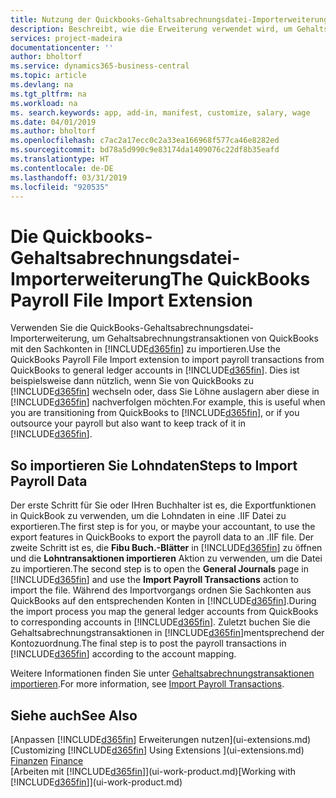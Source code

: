 ```yaml
---
title: Nutzung der Quickbooks-Gehaltsabrechnungsdatei-Importerweiterung| Microsoft Docs
description: Beschreibt, wie die Erweiterung verwendet wird, um Gehalts- und Lohntransaktionen aus dem Quickbooks-Gehaltsabrechnungsdienst zu importieren.
services: project-madeira
documentationcenter: ''
author: bholtorf
ms.service: dynamics365-business-central
ms.topic: article
ms.devlang: na
ms.tgt_pltfrm: na
ms.workload: na
ms. search.keywords: app, add-in, manifest, customize, salary, wage
ms.date: 04/01/2019
ms.author: bholtorf
ms.openlocfilehash: c7ac2a17ecc0c2a33ea166968f577ca46e8282ed
ms.sourcegitcommit: bd78a5d990c9e83174da1409076c22df8b35eafd
ms.translationtype: HT
ms.contentlocale: de-DE
ms.lasthandoff: 03/31/2019
ms.locfileid: "920535"
---
```

# <a name="the-quickbooks-payroll-file-import-extension"></a><span data-ttu-id="048ec-103">Die Quickbooks-Gehaltsabrechnungsdatei-Importerweiterung</span><span class="sxs-lookup"><span data-stu-id="048ec-103">The QuickBooks Payroll File Import Extension</span></span>
<span data-ttu-id="048ec-104">Verwenden Sie die QuickBooks-Gehaltsabrechnungsdatei-Importerweiterung, um Gehaltsabrechnungstransaktionen von QuickBooks mit den Sachkonten in [!INCLUDE[d365fin](includes/d365fin_md.md)] zu importieren.</span><span class="sxs-lookup"><span data-stu-id="048ec-104">Use the QuickBooks Payroll File Import extension to import payroll transactions from QuickBooks to general ledger accounts in [!INCLUDE[d365fin](includes/d365fin_md.md)].</span></span> <span data-ttu-id="048ec-105">Dies ist beispielsweise dann nützlich, wenn Sie von QuickBooks zu [!INCLUDE[d365fin](includes/d365fin_md.md)] wechseln oder, dass Sie Löhne auslagern aber diese in [!INCLUDE[d365fin](includes/d365fin_md.md)] nachverfolgen möchten.</span><span class="sxs-lookup"><span data-stu-id="048ec-105">For example, this is useful when you are transitioning from QuickBooks to [!INCLUDE[d365fin](includes/d365fin_md.md)], or if you outsource your payroll but also want to keep track of it in [!INCLUDE[d365fin](includes/d365fin_md.md)].</span></span>

## <a name="steps-to-import-payroll-data"></a><span data-ttu-id="048ec-106">So importieren Sie Lohndaten</span><span class="sxs-lookup"><span data-stu-id="048ec-106">Steps to Import Payroll Data</span></span>
<span data-ttu-id="048ec-107">Der erste Schritt für Sie oder IHren Buchhalter ist es, die Exportfunktionen in QuickBook zu verwenden, um die Lohndaten in eine .IIF Datei zu exportieren.</span><span class="sxs-lookup"><span data-stu-id="048ec-107">The first step is for you, or maybe your accountant, to use the export features in QuickBooks to export the payroll data to an .IIF file.</span></span> <span data-ttu-id="048ec-108">Der zweite Schritt ist es, die **Fibu Buch.-Blätter** in [!INCLUDE[d365fin](includes/d365fin_md.md)] zu öffnen und die **Lohntransaktionen importieren** Aktion zu verwenden, um die Datei zu importieren.</span><span class="sxs-lookup"><span data-stu-id="048ec-108">The second step is to open the **General Journals** page in [!INCLUDE[d365fin](includes/d365fin_md.md)] and use the **Import Payroll Transactions** action to import the file.</span></span> <span data-ttu-id="048ec-109">Während des Importvorgangs ordnen Sie Sachkonten aus QuickBooks auf den entsprechenden Konten in [!INCLUDE[d365fin](includes/d365fin_md.md)].</span><span class="sxs-lookup"><span data-stu-id="048ec-109">During the import process you map the general ledger accounts from QuickBooks to corresponding accounts in [!INCLUDE[d365fin](includes/d365fin_md.md)].</span></span> <span data-ttu-id="048ec-110">Zuletzt buchen Sie die Gehaltsabrechnungstransaktionen in [!INCLUDE[d365fin](includes/d365fin_md.md)]mentsprechend der Kontozuordnung.</span><span class="sxs-lookup"><span data-stu-id="048ec-110">The final step is to post the payroll transactions in [!INCLUDE[d365fin](includes/d365fin_md.md)] according to the account mapping.</span></span> 

<span data-ttu-id="048ec-111">Weitere Informationen finden Sie unter [Gehaltsabrechnungstransaktionen importieren](finance-how-import-payroll-transactions.md).</span><span class="sxs-lookup"><span data-stu-id="048ec-111">For more information, see [Import Payroll Transactions](finance-how-import-payroll-transactions.md).</span></span>

## <a name="see-also"></a><span data-ttu-id="048ec-112">Siehe auch</span><span class="sxs-lookup"><span data-stu-id="048ec-112">See Also</span></span>
<span data-ttu-id="048ec-113">[Anpassen [!INCLUDE[d365fin](includes/d365fin_md.md)] Erweiterungen nutzen](ui-extensions.md)  </span><span class="sxs-lookup"><span data-stu-id="048ec-113">[Customizing [!INCLUDE[d365fin](includes/d365fin_md.md)] Using Extensions ](ui-extensions.md)  </span></span>  
<span data-ttu-id="048ec-114">[Finanzen](finance.md)  </span><span class="sxs-lookup"><span data-stu-id="048ec-114">[Finance](finance.md)  </span></span>  
<span data-ttu-id="048ec-115">[Arbeiten mit [!INCLUDE[d365fin](includes/d365fin_md.md)]](ui-work-product.md)</span><span class="sxs-lookup"><span data-stu-id="048ec-115">[Working with [!INCLUDE[d365fin](includes/d365fin_md.md)]](ui-work-product.md)</span></span>
